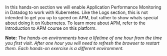 In this hands-on section we will enable Application Performance Monitoring in Datadog to work with Kubernetes. Like the Logs section, this is not intended to get you up to speed on APM, but rather to show whats special about doing it on Kubernetes. To learn more about APM, refer to the Introduction to APM course on this platform. 

**Note:** *The hands-on environments have a lifetime of one hour from the time you first visit. After one hour you will need to refresh the browser to restart them. Each hands-on exercise is a different environment.*